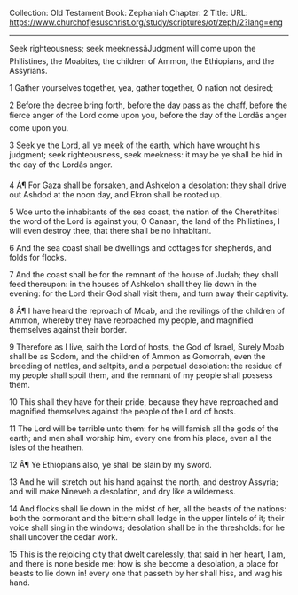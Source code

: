 Collection: Old Testament
Book: Zephaniah
Chapter: 2
Title: 
URL: https://www.churchofjesuschrist.org/study/scriptures/ot/zeph/2?lang=eng

---

Seek righteousness; seek meeknessâJudgment will come upon the Philistines, the Moabites, the children of Ammon, the Ethiopians, and the Assyrians.

1 Gather yourselves together, yea, gather together, O nation not desired;

2 Before the decree bring forth, before the day pass as the chaff, before the fierce anger of the Lord come upon you, before the day of the Lordâs anger come upon you.

3 Seek ye the Lord, all ye meek of the earth, which have wrought his judgment; seek righteousness, seek meekness: it may be ye shall be hid in the day of the Lordâs anger.

4 Â¶ For Gaza shall be forsaken, and Ashkelon a desolation: they shall drive out Ashdod at the noon day, and Ekron shall be rooted up.

5 Woe unto the inhabitants of the sea coast, the nation of the Cherethites! the word of the Lord is against you; O Canaan, the land of the Philistines, I will even destroy thee, that there shall be no inhabitant.

6 And the sea coast shall be dwellings and cottages for shepherds, and folds for flocks.

7 And the coast shall be for the remnant of the house of Judah; they shall feed thereupon: in the houses of Ashkelon shall they lie down in the evening: for the Lord their God shall visit them, and turn away their captivity.

8 Â¶ I have heard the reproach of Moab, and the revilings of the children of Ammon, whereby they have reproached my people, and magnified themselves against their border.

9 Therefore as I live, saith the Lord of hosts, the God of Israel, Surely Moab shall be as Sodom, and the children of Ammon as Gomorrah, even the breeding of nettles, and saltpits, and a perpetual desolation: the residue of my people shall spoil them, and the remnant of my people shall possess them.

10 This shall they have for their pride, because they have reproached and magnified themselves against the people of the Lord of hosts.

11 The Lord will be terrible unto them: for he will famish all the gods of the earth; and men shall worship him, every one from his place, even all the isles of the heathen.

12 Â¶ Ye Ethiopians also, ye shall be slain by my sword.

13 And he will stretch out his hand against the north, and destroy Assyria; and will make Nineveh a desolation, and dry like a wilderness.

14 And flocks shall lie down in the midst of her, all the beasts of the nations: both the cormorant and the bittern shall lodge in the upper lintels of it; their voice shall sing in the windows; desolation shall be in the thresholds: for he shall uncover the cedar work.

15 This is the rejoicing city that dwelt carelessly, that said in her heart, I am, and there is none beside me: how is she become a desolation, a place for beasts to lie down in! every one that passeth by her shall hiss, and wag his hand.
